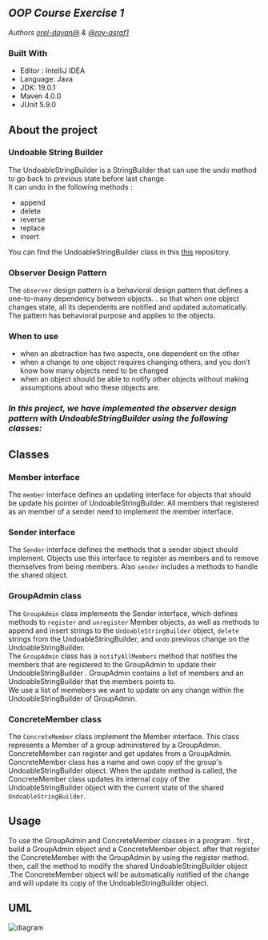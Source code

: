 
## _OOP Course Exercise 1_  
_Authors [orel-dayan@]() & [@roy-asraf1](https://github.com/roy-asraf1)_


### Built With

* Editor : IntelliJ IDEA
* Language: Java
* JDK: 19.0.1
* Maven 4.0.0
* JUnit 5.9.0

## About the project

### Undoable String Builder

The UndoableStringBuilder is a StringBuilder that can use the undo method to go back to previous state before last change.   
It can undo in the following methods :
- append
- delete
- reverse
- replace
- insert


You can find the UndoableStringBuilder class in this [this](https://github.com/orel-dayan/assigment-0) repository.

### Observer Design Pattern 
The `observer` design pattern is a behavioral design pattern that defines a one-to-many dependency between objects. .
so that when one object changes state, all its dependents are notified and updated automatically. The pattern has behavioral purpose and applies to the objects.

### When to use
- when an abstraction has two aspects, one dependent on the other
- when a change to one object requires changing others, and you don't know how many objects need to be changed
- when an object should be able to notify other objects without making assumptions about who these objects are.

### _In this project, we have implemented the observer design pattern with UndoableStringBuilder using the following classes:_

## Classes

### Member interface
The `member` interface defines an updating interface for objects that should be update his pointer of UndoableStringBuilder.
All members that registered as an member of a sender need to implement the member interface.


### Sender interface
The `Sender` interface defines the methods that a sender object should implement.
Objects use this interface to register as members and to remove themselves from being members.
Also `sender` includes a methods to handle the shared object.

### GroupAdmin class
The `GroupAdmin` class implements the Sender interface, which defines methods to `register` and `unregister` Member objects, as well as methods to append and insert strings to the `UndoableStringBuilder` object, `delete` strings from the UndoableStringBuilder, and `undo` previous change on the UndoableStringBuilder.  
The `GroupAdmin` class has a `notifyAllMembers` method that notifies the members that are registered to the GroupAdmin to update their UndoableStringBuilder .
GroupAdmin contains a list of members and an UndoableStringBuilder that the members points to.  
We use a list of memebers we want to update on any change within the UndoableStringBuilder of GroupAdmin.
 

### ConcreteMember class
The `ConcreteMember` class implement the Member interface.
This class represents a Member of a group administered by a GroupAdmin.
ConcreteMember can register and get updates from a GroupAdmin.
ConcreteMember class has a name and own copy of the group's UndoableStringBuilder object.
When the update method is called, the ConcreteMember class updates its internal copy of the UndoableStringBuilder object with the current state of the shared `UndoableStringBuilder`.

## Usage

To use the GroupAdmin and ConcreteMember classes in a program . first , build a GroupAdmin object and a ConcreteMember object.
after that register the ConcreteMember with the GroupAdmin by using the register method. then, call the method to modify the shared UndoableStringBuilder object .The ConcreteMember object will be automatically notified of the change and will update its copy of the UndoableStringBuilder object.
## UML


![diagram](https://user-images.githubusercontent.com/117816462/209584184-8311d348-2df6-4804-80cc-b9d662eac968.png)







